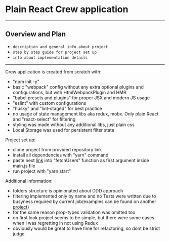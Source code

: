 # Plain React Crew application

---

## Overview and Plan
+ `description and general info about project`
+ `step by step guide for project set up`
+ `info about implementation details`

---

Crew application is created from scratch with:
- "npm init -y"
- basic "webpack" config without any extra optional plugins and configurations, but with HtmlWebpackPlugin and HMR
- "babel presets and plugins" for proper JSX and modern JS usage
- "eslint" with custom configurations
- "husky" and "lint-staged" for best practice
- no usage of state management libs aka redux, mobx. Only plain React and "react-select" for filtering
- styling was made without any additional libs, just plain css
- Local Storage was used for persistent filter state

Project set up:
- clone project from provided repository link
- install all dependencies with "yarn" command
- paste next [link](https://randomuser.me/api/?nat=gb&results=5) into "fetchUsers" function as first argument inside main.js file
- run project with "yarn start"

Additional information:
- folders structure is opinionated about DDD approach
- filtering implemented only by name and no Tests were written due to busyness required by current job(examples can be found on another [project](https://github.com/Martyniuk/pet_redux_intensive))
- for the same reason prop-types validation was omitted too
- on first look project seems to be simple, but there were some cases when I was regretting in not using Redux
- obviously would be great to have time for refactoring, so dont be strict judge 




